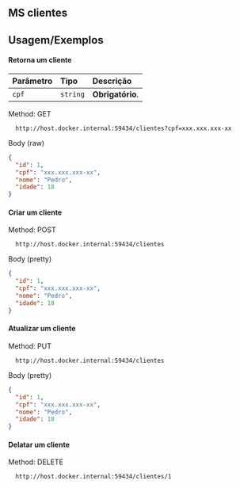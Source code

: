 
## MS clientes

## Usagem/Exemplos

#### Retorna um cliente

| Parâmetro   | Tipo       | Descrição                           |
| :---------- | :--------- | :---------------------------------- |
| `cpf` | `string` | **Obrigatório**. |

Method: GET
```
  http://host.docker.internal:59434/clientes?cpf=xxx.xxx.xxx-xx
```
Body (raw)
```json
{
  "id": 1,
  "cpf": "xxx.xxx.xxx-xx",
  "nome": "Pedro",
  "idade": 18
}
```

#### Criar um cliente

Method: POST
```
  http://host.docker.internal:59434/clientes
```
Body (pretty)
```json
{
  "id": 1,
  "cpf": "xxx.xxx.xxx-xx",
  "nome": "Pedro",
  "idade": 18
}
```


#### Atualizar um cliente

Method: PUT
```
  http://host.docker.internal:59434/clientes
```
Body (pretty)
```json
{
  "id": 1,
  "cpf": "xxx.xxx.xxx-xx",
  "nome": "Pedro",
  "idade": 18
}
```


#### Delatar um cliente

Method: DELETE
```
  http://host.docker.internal:59434/clientes/1
```
